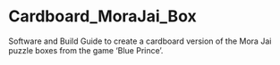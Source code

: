 # Cardboard_MoraJai_Box
Software and Build Guide to create a cardboard version of the Mora Jai puzzle boxes from the game ‘Blue Prince’.
